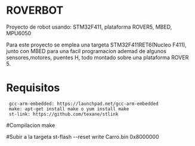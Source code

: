 # ROVERBOT
Proyecto de robot usando: STM32F411, plataforma ROVER5, MBED, MPU6050

Para este proyecto se emplea una targeta STM32F411RET6(Nucleo F411), junto con MBED para una facil programacion ademad de algunos sensores,motores, puentes H, todo montado sobre una plataforma ROVER 5. 
# Requisitos
	 gcc-arm-embedded: https://launchpad.net/gcc-arm-embedded
	 make: apt-get install make o yum install make
	 st-link: https://github.com/texane/stlink

#Compilacion
	make

#Subir a la targeta
	st-flash --reset write Carro.bin 0x8000000

